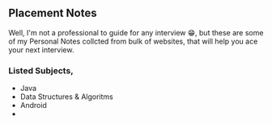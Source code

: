 ## Placement Notes  
Well, I'm not a professional to guide for any interview 😁, but these are some of my Personal Notes collcted from bulk of websites, that will help you ace your next interview. 
### Listed Subjects,
- Java
- Data Structures & Algoritms
- Android
- 
